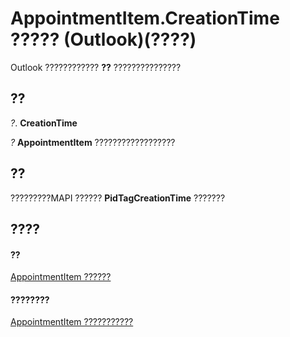 
# AppointmentItem.CreationTime ????? (Outlook)(????)

Outlook ???????????? **??** ???????????????


## ??

 _?_. **CreationTime**

 _?_ **AppointmentItem** ??????????????????


## ??

?????????MAPI ?????? **PidTagCreationTime** ???????


## ????


#### ??


[AppointmentItem ??????](204a409d-654e-27aa-643a-8344c631b82d.md)
#### ????????


[AppointmentItem ???????????](http://msdn.microsoft.com/library/c72c459d-6d3c-7a05-aa4a-b1b767ddc0b2%28Office.15%29.aspx)